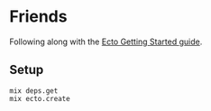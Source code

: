 # Friends

Following along with the [Ecto Getting Started guide](https://hexdocs.pm/ecto/getting-started.html).

## Setup

```
mix deps.get
mix ecto.create
```

